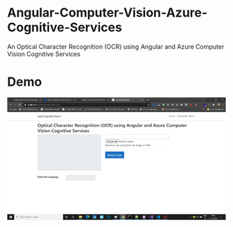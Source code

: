 # Angular-Computer-Vision-Azure-Cognitive-Services

An Optical Character Recognition (OCR) using Angular and Azure Computer Vision Cognitive Services

# Demo

![ngComputerVision](https://github.com/girishgodage/AngularComputerVisionAzureCognitiveServices/blob/main/output/output.gif)
